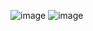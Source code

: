 ![image](https://github.com/Jiyarathore/Leetcode/assets/96529109/d9416519-37fc-4028-bcde-b2eaa920ab10)
![image](https://github.com/Jiyarathore/Leetcode/assets/96529109/247adb57-ebc5-445d-9846-f134048f2eb9)
